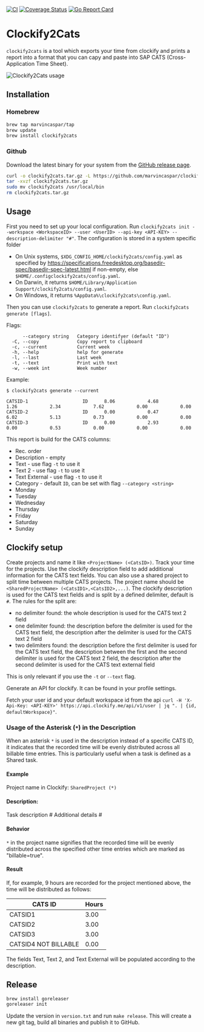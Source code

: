 [![CI](https://github.com/marvincaspar/clockify-cats-reporter/actions/workflows/ci.yml/badge.svg)](https://github.com/marvincaspar/clockify-cats-reporter/actions/workflows/ci.yml)
[![Coverage Status](https://coveralls.io/repos/github/marvincaspar/clockify2cats/badge.svg?branch=main)](https://coveralls.io/github/marvincaspar/clockify2cats?branch=main)
[![Go Report Card](https://goreportcard.com/badge/github.com/marvincaspar/clockify2cats)](https://goreportcard.com/report/github.com/marvincaspar/clockify2cats)

# Clockify2Cats

`clockify2cats` is a tool which exports your time from clockify and prints a report into a format that you can capy and paste into SAP CATS (Cross-Application Time Sheet).

![Clockify2Cats usage](./clockify2cats.gif)

## Installation

### Homebrew

```sh
brew tap marvincaspar/tap
brew update
brew install clockify2cats
```

### Github

Download the latest binary for your system from the [GitHub release page](https://github.com/marvincaspar/clockify-cats-reporter/releases/latest/).

```sh
curl -o clockify2cats.tar.gz -L https://github.com/marvincaspar/clockify-cats-reporter/releases/latest/download/clockify2cats_$(uname -s)_$(uname -m).tar.gz
tar -xvzf clockify2cats.tar.gz
sudo mv clockify2cats /usr/local/bin
rm clockify2cats.tar.gz
```

## Usage

First you need to set up your local configuration. Run `clockify2cats init --workspace <WorkspaceID> --user <UserID> --api-key <API-KEY> --description-delimiter "#"`. The configuration is stored in a system specific folder
- On Unix systems, `$XDG_CONFIG_HOME/clockify2cats/config.yaml` as specified by https://specifications.freedesktop.org/basedir-spec/basedir-spec-latest.html if non-empty, else `$HOME/.configclockify2cats/config.yaml`.
- On Darwin, it returns `$HOME/Library/Application Support/clockify2cats/config.yaml`.
- On Windows, it returns `%AppData%\clockify2cats\config.yaml`.

Then you can use `clockify2cats` to generate a report. Run `clockify2cats generate [flags]`.

Flags:

```
      --category string   Category identifyer (default "ID")
  -C, --copy              Copy report to clipboard
  -c, --current           Current week
  -h, --help              help for generate
  -l, --last              Last week
  -t, --text              Print with text
  -w, --week int          Week number
```

Example:

```
$ clockify2cats generate --current

CATSID-1                    ID      8.06            4.68            1.26            2.34            7.62            0.00            0.00
CATSID-2                    ID      0.00            0.47            6.02            5.13            0.73            0.00            0.00
CATSID-3                    ID      0.00            2.93            0.00            0.53            0.00            0.00            0.00
```

This report is build for the CATS columns:

- Rec. order
- Description - empty
- Text - use flag `-t` to use it
- Text 2 - use flag `-t` to use it
- Text External - use flag `-t` to use it
- Category - default `ID`, can be set with flag `--category <string>`
- Monday
- Tuesday
- Wednesday
- Thursday
- Friday
- Saturday
- Sunday

## Clockify setup

Create projects and name it like `<ProjectName> (<CatsID>)`. Track your time for the projects. Use the clockify description field to add additional information for the CATS text fields. You can also use a
shared
project to split time between multiple CATS projects. The project name should be `<SharedProjectName> (<CatsID1>,<CatsID2>,...)`. The clockify description is used for the CATS text fields and is split by a
defined
delimiter, default is `#`. The rules for the split are:

- no delimiter found: the whole description is used for the CATS text 2 field
- one delimiter found: the description before the delimiter is used for the CATS text field, the description after the delimiter is used for the CATS text 2 field
- two delimiters found: the description before the first delimiter is used for the CATS text field, the description between the first and the second delimiter is used for the CATS text 2 field, the description
  after the second delimiter is used for the CATS text external field

This is only relevant if you use the `-t` or `--text` flag.

Generate an API for clockify. It can be found in your profile settings.

Fetch your user id and your default workspace id from the api `curl -H 'X-Api-Key: <API-KEY>' https://api.clockify.me/api/v1/user | jq ". | {id, defaultWorkspace}"`.

### Usage of the Asterisk (`*`) in the Description
When an asterisk `*` is used in the description instead of a specific CATS ID, it indicates that the recorded time will be evenly distributed across all billable time entries. This is particularly useful when a task is defined as a Shared task.

#### Example
Project name in Clockify: `SharedProject (*)`

#### Description:
Task description # Additional details #

#### Behavior
`*` in the project name signifies that the recorded time will be evenly distributed across the specified other time entries which are marked as "billable=true".

#### Result
If, for example, 9 hours are recorded for the project mentioned above, the time will be distributed as follows:

| CATS ID              | Hours |
|----------------------|-------|
| CATSID1              | 3.00  |
| CATSID2              | 3.00  |
| CATSID3              | 3.00  |
| CATSID4 NOT BILLABLE | 0.00  |

The fields Text, Text 2, and Text External will be populated according to the description.

## Release

```sh
brew install goreleaser
goreleaser init
```

Update the version in `version.txt` and run `make release`.
This will create a new git tag, build all binaries and publish it to GitHub.

